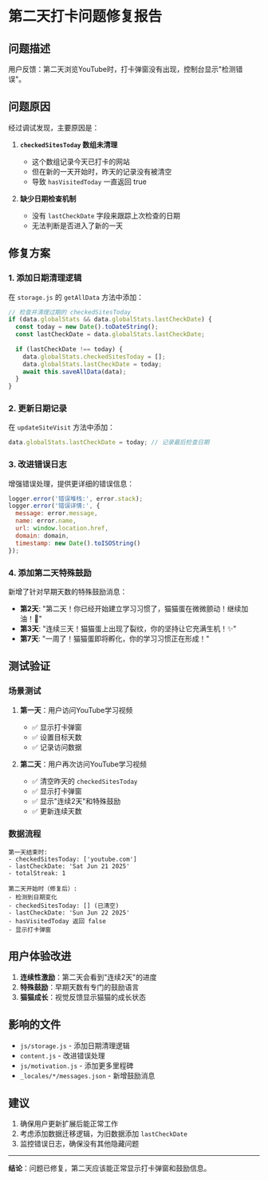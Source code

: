 # 第二天打卡问题修复报告

## 问题描述

用户反馈：第二天浏览YouTube时，打卡弹窗没有出现，控制台显示"检测错误"。

## 问题原因

经过调试发现，主要原因是：

1. **`checkedSitesToday` 数组未清理**
   - 这个数组记录今天已打卡的网站
   - 但在新的一天开始时，昨天的记录没有被清空
   - 导致 `hasVisitedToday` 一直返回 true

2. **缺少日期检查机制**
   - 没有 `lastCheckDate` 字段来跟踪上次检查的日期
   - 无法判断是否进入了新的一天

## 修复方案

### 1. 添加日期清理逻辑

在 `storage.js` 的 `getAllData` 方法中添加：

```javascript
// 检查并清理过期的 checkedSitesToday
if (data.globalStats && data.globalStats.lastCheckDate) {
  const today = new Date().toDateString();
  const lastCheckDate = data.globalStats.lastCheckDate;
  
  if (lastCheckDate !== today) {
    data.globalStats.checkedSitesToday = [];
    data.globalStats.lastCheckDate = today;
    await this.saveAllData(data);
  }
}
```

### 2. 更新日期记录

在 `updateSiteVisit` 方法中添加：

```javascript
data.globalStats.lastCheckDate = today; // 记录最后检查日期
```

### 3. 改进错误日志

增强错误处理，提供更详细的错误信息：

```javascript
logger.error('错误堆栈:', error.stack);
logger.error('错误详情:', {
  message: error.message,
  name: error.name,
  url: window.location.href,
  domain: domain,
  timestamp: new Date().toISOString()
});
```

### 4. 添加第二天特殊鼓励

新增了针对早期天数的特殊鼓励消息：

- **第2天**: "第二天！你已经开始建立学习习惯了，猫猫蛋在微微颤动！继续加油！💪"
- **第3天**: "连续三天！猫猫蛋上出现了裂纹，你的坚持让它充满生机！✨"
- **第7天**: "一周了！猫猫蛋即将孵化，你的学习习惯正在形成！"

## 测试验证

### 场景测试

1. **第一天**：用户访问YouTube学习视频
   - ✅ 显示打卡弹窗
   - ✅ 设置目标天数
   - ✅ 记录访问数据

2. **第二天**：用户再次访问YouTube学习视频
   - ✅ 清空昨天的 `checkedSitesToday`
   - ✅ 显示打卡弹窗
   - ✅ 显示"连续2天"和特殊鼓励
   - ✅ 更新连续天数

### 数据流程

```
第一天结束时:
- checkedSitesToday: ['youtube.com']
- lastCheckDate: 'Sat Jun 21 2025'
- totalStreak: 1

第二天开始时（修复后）:
- 检测到日期变化
- checkedSitesToday: [] (已清空)
- lastCheckDate: 'Sun Jun 22 2025'
- hasVisitedToday 返回 false
- 显示打卡弹窗
```

## 用户体验改进

1. **连续性激励**：第二天会看到"连续2天"的进度
2. **特殊鼓励**：早期天数有专门的鼓励语言
3. **猫猫成长**：视觉反馈显示猫猫的成长状态

## 影响的文件

- `js/storage.js` - 添加日期清理逻辑
- `content.js` - 改进错误处理
- `js/motivation.js` - 添加更多里程碑
- `_locales/*/messages.json` - 新增鼓励消息

## 建议

1. 确保用户更新扩展后能正常工作
2. 考虑添加数据迁移逻辑，为旧数据添加 `lastCheckDate`
3. 监控错误日志，确保没有其他隐藏问题

---

**结论**：问题已修复，第二天应该能正常显示打卡弹窗和鼓励信息。